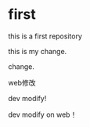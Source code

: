 # first
this is a first repository

this is my change.

change.


web修改

dev modify!


dev modify on web！
